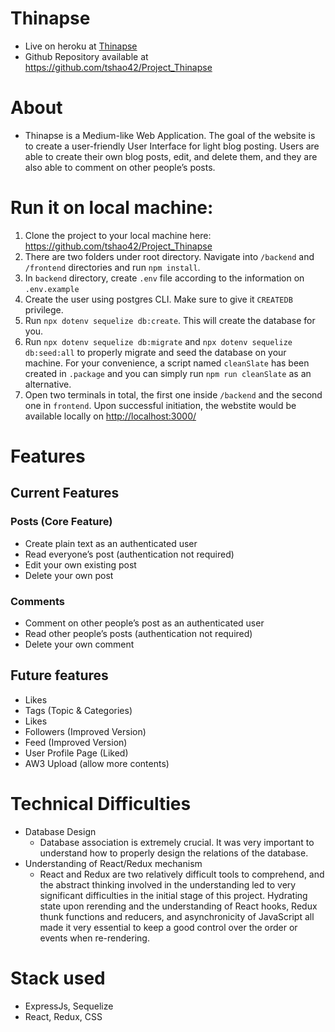 # Thinapse 
- Live on heroku at [Thinapse](https://thinapse.herokuapp.com/)
- Github Repository available at https://github.com/tshao42/Project_Thinapse

# About

- Thinapse is a Medium-like Web Application. The goal of the website is to create a user-friendly User Interface for light blog posting. Users are able to create their own blog posts, edit, and delete them, and they are also able to comment on other people’s posts.

# Run it on local machine:

1. Clone the project to your local machine here: https://github.com/tshao42/Project_Thinapse
2. There are two folders under root directory. Navigate into `/backend` and `/frontend` directories and run `npm install`.
3. In `backend` directory, create `.env` file according to the information on `.env.example`
4. Create the user using postgres CLI. Make sure to give it `CREATEDB` privilege.
5. Run `npx dotenv sequelize db:create`. This will create the database for you.
6. Run `npx dotenv sequelize db:migrate` and `npx dotenv sequelize db:seed:all` to properly migrate and seed the database on your machine. For your convenience, a script named `cleanSlate` has been created in `.package` and you can simply run `npm run cleanSlate` as an alternative.
7. Open two terminals in total, the first one inside `/backend` and the second one in `frontend`. Upon successful initiation, the webstite would be available locally on [http://localhost:3000/](http://localhost:3000/)

# Features

## Current Features

### Posts (Core Feature)

- Create plain text as an authenticated user
- Read everyone’s post (authentication not required)
- Edit your own existing post
- Delete your own post

### Comments

- Comment on other people’s post as an authenticated user
- Read other people’s posts (authentication not required)
- Delete your own comment

## Future features

- Likes
- Tags (Topic & Categories)
- Likes
- Followers (Improved Version)
- Feed (Improved Version)
- User Profile Page (Liked)
- AW3 Upload (allow more contents)

# Technical Difficulties

- Database Design
    - Database association is extremely crucial. It was very important to understand how to properly design the relations of the database.
- Understanding of React/Redux mechanism
    - React and Redux are two relatively difficult tools to comprehend, and the abstract thinking involved in the understanding led to very significant difficulties in the initial stage of this project. Hydrating state upon rerending and the understanding of React hooks, Redux thunk functions and reducers, and asynchronicity of JavaScript all made it very essential to keep a good control over the order or events when re-rendering.

# Stack used
- ExpressJs, Sequelize
- React, Redux, CSS



